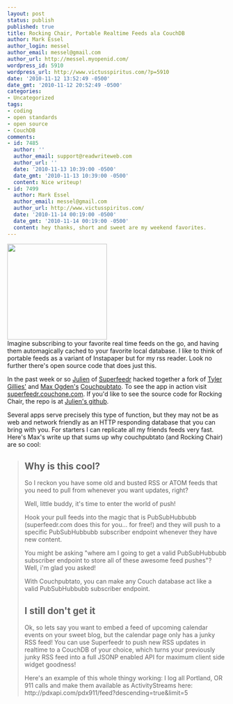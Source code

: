 ```yaml
---
layout: post
status: publish
published: true
title: Rocking Chair, Portable Realtime Feeds ala CouchDB
author: Mark Essel
author_login: messel
author_email: messel@gmail.com
author_url: http://messel.myopenid.com/
wordpress_id: 5910
wordpress_url: http://www.victusspiritus.com/?p=5910
date: '2010-11-12 13:52:49 -0500'
date_gmt: '2010-11-12 20:52:49 -0500'
categories:
- Uncategorized
tags:
- coding
- open standards
- open source
- CouchDB
comments:
- id: 7485
  author: ''
  author_email: support@readwriteweb.com
  author_url: ''
  date: '2010-11-13 10:39:00 -0500'
  date_gmt: '2010-11-13 10:39:00 -0500'
  content: Nice writeup!
- id: 7499
  author: Mark Essel
  author_email: messel@gmail.com
  author_url: http://www.victusspiritus.com/
  date: '2010-11-14 00:19:00 -0500'
  date_gmt: '2010-11-14 00:19:00 -0500'
  content: hey thanks, short and sweet are my weekend favorites.
---
```

<p><a href="{{ site.url }}/assets/2010/11/rockingchair.jpeg"><img src="{{ site.url }}/assets/2010/11/rockingchair.jpeg" alt="" title="rockingchair" width="229" height="220" class="aligncenter size-full wp-image-5911" /></a><br />
Imagine subscribing to your favorite real time feeds on the go, and having them automagically cached to your favorite local database. I like to think of portable feeds as a variant of Instapaper but for my rss reader. Look no further there's open source code that does just this.</p>
<p>In the past week or so <a href="http://twitter.com/julien51">Julien</a> of <a href="http://blog.superfeedr.com/">Superfeedr</a> hacked together a fork of <a href="https://github.com/tjgillies">Tyler Gillies'</a> and <a href="https://github.com/maxogden">Max Ogden's</a> <a href="https://github.com/maxogden/couchpubtato">Couchpubtato</a>. To see the app in action visit <a href="http://superfeedr.couchone.com/push/_design/push/index.html?utm_source=twitterfeed&utm_medium=twitter">superfeedr.couchone.com</a>. If you'd like to see the source code for Rocking Chair, the repo is at <a href="https://github.com/julien51/rocking-chair">Julien's github</a>.</p>
<p>Several apps serve precisely this type of function, but they may not be as web and network friendly as an HTTP responding database that you can bring with you. For starters I can replicate all my friends feeds very fast. Here's Max's write up that sums up why couchpubtato (and Rocking Chair) are so cool:</p>
<blockquote>
<h2>Why is this cool?</h2>
<p>So I reckon you have some old and busted RSS or ATOM feeds that you need to pull from whenever you want updates, right?</p>
<p>Well, little buddy, it's time to enter the world of push!</p>
<p>Hook your pull feeds into the magic that is PubSubHubbubb (superfeedr.com does this for you... for free!) and they will push to a specific PubSubHubbubb subscriber endpoint whenever they have new content.</p>
<p>You might be asking "where am I going to get a valid PubSubHubbubb subscriber endpoint to store all of these awesome feed pushes"? Well, i'm glad you asked!</p>
<p>With Couchpubtato, you can make any Couch database act like a valid PubSubHubbubb subscriber endpoint.</p>
<h2>I still don't get it</h2>
<p>Ok, so lets say you want to embed a feed of upcoming calendar events on your sweet blog, but the calendar page only has a junky RSS feed! You can use Superfeedr to push new RSS updates in realtime to a CouchDB of your choice, which turns your previously junky RSS feed into a full JSONP enabled API for maximum client side widget goodness!</p>
<p>Here's an example of this whole thingy working: I log all Portland, OR 911 calls and make them available as ActivityStreams here: http://pdxapi.com/pdx911/feed?descending=true&limit=5
</p></blockquote>
